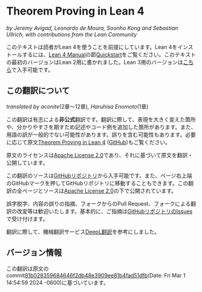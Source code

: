 # Theorem Proving in Lean 4

*by Jeremy Avigad, Leonardo de Moura, Soonho Kong and Sebastian Ullrich, with contributions from the Lean Community*

このテキストは読者がLean 4を使うことを前提にしています。Lean 4をインストールするには、[Lean 4 Manual](https://lean-lang.org/lean4/doc/)の節[Quickstart](https://lean-lang.org/lean4/doc/quickstart.html)をご覧ください。このテキストの最初のバージョンはLean 2用に書かれました。Lean 3用のバージョンは[こちら](https://leanprover.github.io/theorem_proving_in_lean/)で入手可能です。

## この翻訳について

*translated by aconite*(2章～12章)*, Haruhisa Enomoto*(1章)

この翻訳は有志による**非公式**翻訳です。翻訳に際して、表現を大きく変えた箇所や、分かりやすさを期すため記述やコード例を追加した箇所があります。また、用語の訳が一般的でない可能性があります。誤りを含む可能性もあります。必要に応じて原文[Theorem Proving in Lean 4](https://lean-lang.org/theorem_proving_in_lean4/) ([GitHub](https://github.com/leanprover/theorem_proving_in_lean4))もご覧ください。

原文のライセンスは[Apache License 2.0](https://github.com/leanprover/theorem_proving_in_lean4/blob/master/LICENSE)であり、それに基づいて原文を翻訳・公開しています。

この翻訳のソースは[GitHubリポジトリ](https://github.com/aconite-ac/theorem_proving_in_lean4)から入手可能です。また、ページ右上端のGitHubマークを押してGitHubリポジトリに移動することもできます。この翻訳の全ページとソースは[Apache License 2.0](LICENSE)の下で公開されています。

誤字脱字、内容の誤りの指摘、フォークからのPull Request、フォークによる翻訳の改変等は歓迎いたします。基本的に、ご指摘は[GitHubリポジトリのIssues](https://github.com/aconite-ac/theorem_proving_in_lean4/issues)で受け付けます。

翻訳に際して、機械翻訳サービス[DeepL翻訳](https://www.deepl.com/ja/translator)を参考にしました。

## バージョン情報

この翻訳は原文のcommit[81b028359684646f2db48e3909ee81b4fad51dfb](https://github.com/leanprover/theorem_proving_in_lean4/tree/81b028359684646f2db48e3909ee81b4fad51dfb)(Date: Fri Mar 1 14:54:59 2024 -0600)に基づいています。
